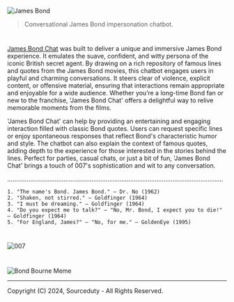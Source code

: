 ![James Bond](https://github.com/sourceduty/James_Bond_Chat/assets/123030236/1493e2d2-e2fc-462d-bb66-115b912f1856)

> Conversational James Bond impersonation chatbot. 

#

[James Bond Chat](https://chatgpt.com/g/g-JekL5ijcl-james-bond-chat) was built to deliver a unique and immersive James Bond experience. It emulates the suave, confident, and witty persona of the iconic British secret agent. By drawing on a rich repository of famous lines and quotes from the James Bond movies, this chatbot engages users in playful and charming conversations. It steers clear of violence, explicit content, or offensive material, ensuring that interactions remain appropriate and enjoyable for a wide audience. Whether you’re a long-time Bond fan or new to the franchise, 'James Bond Chat' offers a delightful way to relive memorable moments from the films.

'James Bond Chat' can help by providing an entertaining and engaging interaction filled with classic Bond quotes. Users can request specific lines or enjoy spontaneous responses that reflect Bond's characteristic humor and style. The chatbot can also explain the context of famous quotes, adding depth to the experience for those interested in the stories behind the lines. Perfect for parties, casual chats, or just a bit of fun, 'James Bond Chat' brings a touch of 007's sophistication and wit to any conversation.

...........................................................................................................................

```
1. "The name's Bond. James Bond." — Dr. No (1962)
2. "Shaken, not stirred." — Goldfinger (1964)
3. "I must be dreaming." — Goldfinger (1964)
4. "Do you expect me to talk?" — "No, Mr. Bond, I expect you to die!" — Goldfinger (1964)
5. "For England, James?" — "No, for me." — GoldenEye (1995)
```

#

![007](https://github.com/sourceduty/James_Bond_Chat/assets/123030236/7f9d9e91-71c6-4acd-8d57-16d7164e683e)

#

![Bond Bourne Meme](https://github.com/user-attachments/assets/123e8661-b3f7-4673-82f0-b01a138b5476)

***
Copyright (C) 2024, Sourceduty - All Rights Reserved.
